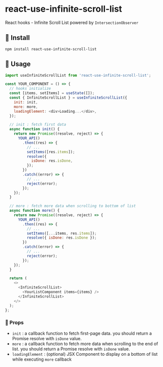 # react-use-infinite-scroll-list

React hooks - Infinite Scroll List powered by `IntersectionObserver`

## 🎊 Install

```shell
npm install react-use-infinite-scroll-list
```

## 📝 Usage

```js
import useInfiniteScrollList from 'react-use-infinite-scroll-list';

const YOUR_COMPONENT = () => {
  // hooks initialize
  const [items, setItems] = useState([]);
  const { InfiniteScrollList } = useInfiniteScrollList({
    init: init,
    more: more,
    loadingElement: <div>Loading...</div>,
  });

  // init : fetch first data
  async function init() {
    return new Promise((resolve, reject) => {
      YOUR_API()
        .then((res) => {
          // ...
          setItems([res.items]);
          resolve({
            isDone: res.isDone,
          });
        })
        .catch((error) => {
          // ...
          reject(error);
        });
    });
  }

  // more : fetch more data when scrolling to bottom of list
  async function more() {
    return new Promise((resolve, reject) => {
      YOUR_API()
        .then((res) => {
          // ...
          setItems([...items, res.items]);
          resolve({ isDone: res.isDone });
        })
        .catch((error) => {
          // ...
          reject(error);
        });
    });
  }

  return (
    <>
      <InfiniteScrollList>
        <YourListComponent items={items} />
      </InfiniteScrollList>
    </>
  );
};
```

### 🔧 Props

- `init` : a callback function to fetch first-page data. you should return a Promise resolve with `isDone` value.
- `more` : a callback function to fetch more data when scrolling to the end of list. you should return a Promise resolve with `isDone` value.
- `loadingElement` : (optional) JSX Component to display on a bottom of list while executing `more` callback
